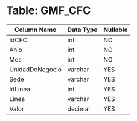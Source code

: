 # Table: GMF_CFC

| Column Name | Data Type | Nullable |
|-------------|-----------|----------|
| IdCFC | int | NO |
| Anio | int | NO |
| Mes | int | NO |
| UnidadDeNegocio | varchar | YES |
| Sede | varchar | YES |
| IdLinea | int | YES |
| Linea | varchar | YES |
| Valor | decimal | YES |
